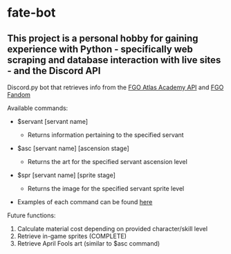 # fate-bot
This project is a personal hobby for gaining experience with Python - specifically web scraping and database interaction with live sites - and the Discord API
---------------------------------------------------------------------------------------------------------------------------------------------------------------
Discord.py bot that retrieves info from the [FGO Atlas Academy API](https://api.atlasacademy.io/docs#/) and [FGO Fandom](https://fategrandorder.fandom.com/wiki/Fate/Grand_Order_Wikia#English_Server)

Available commands: 

* $servant [servant name]
  * Returns information pertaining to the specified servant
    
* $asc [servant name] [ascension stage]
  *  Returns the art for the specified servant ascension level
     
* $spr [servant name] [sprite stage]
  *  Returns the image for the specified servant sprite level
  
* Examples of each command can be found [here](https://imgur.com/a/IoOupg0)
     
Future functions:
1. Calculate material cost depending on provided character/skill level
2. Retrieve in-game sprites (COMPLETE)
3. Retrieve April Fools art (similar to $asc command)

